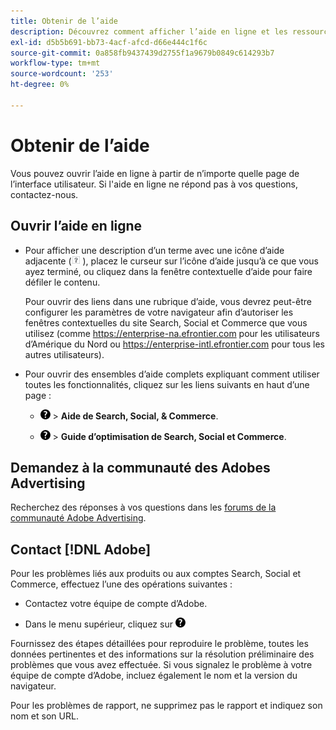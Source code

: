 ```yaml
---
title: Obtenir de l’aide
description: Découvrez comment afficher l’aide en ligne et les ressources de la communauté et comment obtenir une assistance technique.
exl-id: d5b5b691-bb73-4acf-afcd-d66e444c1f6c
source-git-commit: 0a858fb9437439d2755f1a9679b0849c614293b7
workflow-type: tm+mt
source-wordcount: '253'
ht-degree: 0%

---
```


# Obtenir de l’aide

Vous pouvez ouvrir l’aide en ligne à partir de n’importe quelle page de l’interface utilisateur. Si l&#39;aide en ligne ne répond pas à vos questions, contactez-nous.

## Ouvrir l’aide en ligne

* Pour afficher une description d’un terme avec une icône d’aide adjacente (![Icône d’aide](/help/search-social-commerce/assets/help-field.png "Icône d’aide") ), placez le curseur sur l’icône d’aide jusqu’à ce que vous ayez terminé, ou cliquez dans la fenêtre contextuelle d’aide pour faire défiler le contenu.

  Pour ouvrir des liens dans une rubrique d’aide, vous devrez peut-être configurer les paramètres de votre navigateur afin d’autoriser les fenêtres contextuelles du site Search, Social et Commerce que vous utilisez (comme https://enterprise-na.efrontier.com pour les utilisateurs d’Amérique du Nord ou https://enterprise-intl.efrontier.com pour tous les autres utilisateurs).

* Pour ouvrir des ensembles d’aide complets expliquant comment utiliser toutes les fonctionnalités, cliquez sur les liens suivants en haut d’une page :

   * ![Aide](/help/search-social-commerce/assets/help-main-menu.png "Aide") > **Aide de Search, Social, &amp; Commerce**.

   * ![Aide](/help/search-social-commerce/assets/help-main-menu.png "Aide") > **Guide d’optimisation de Search, Social et Commerce**.

## Demandez à la communauté des Adobes Advertising

Recherchez des réponses à vos questions dans les [forums de la communauté Adobe Advertising](https://experienceleaguecommunities.adobe.com/t5/adobe-advertising-cloud/ct-p/adobe-advertising-cloud-community).

## Contact [!DNL Adobe]

Pour les problèmes liés aux produits ou aux comptes Search, Social et Commerce, effectuez l’une des opérations suivantes :

* Contactez votre équipe de compte d’Adobe.

* Dans le menu supérieur, cliquez sur ![Aide](/help/search-social-commerce/assets/help-main-menu.png "2} > **[!UICONTROL Provide Feedback]**, entrez votre message, puis cliquez sur **[!UICONTROL Send Feedback]**. |")

Fournissez des étapes détaillées pour reproduire le problème, toutes les données pertinentes et des informations sur la résolution préliminaire des problèmes que vous avez effectuée. Si vous signalez le problème à votre équipe de compte d’Adobe, incluez également le nom et la version du navigateur.

Pour les problèmes de rapport, ne supprimez pas le rapport et indiquez son nom et son URL.
